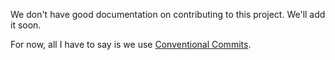 We don't have good documentation on contributing to this project. We'll add it soon.

For now, all I have to say is we use [Conventional Commits](https://www.conventionalcommits.org).
